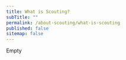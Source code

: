 ```yaml
---
title: What is Scouting?
subTitle: ""
permalink: /about-scouting/what-is-scouting
published: false
sitemap: false
---
```


Empty
